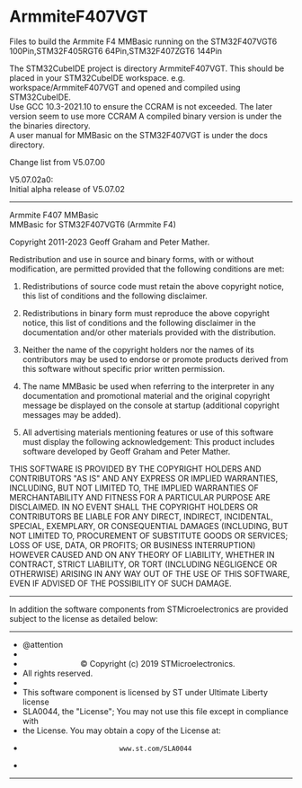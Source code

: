 # ArmmiteF407VGT
Files to build the Armmite F4 MMBasic running on the STM32F407VGT6 100Pin,STM32F405RGT6 64Pin,STM32F407ZGT6 144Pin



The STM32CubeIDE project is directory ArmmiteF407VGT. This should be placed in your STM32CubeIDE workspace. e.g. workspace/ArmmiteF407VGT and opened and compiled using STM32CubeIDE.  
Use GCC 10.3-2021.10 to ensure the CCRAM is not exceeded. The later version seem to use more CCRAM 
A compiled binary version is under the the binaries directory.  
A user manual for MMBasic on the STM32F407VGT is under the docs directory.  


Change list from V5.07.00



V5.07.02a0:  
Initial alpha release of V5.07.02






*****************************************************************************   
Armmite F407 MMBasic   
MMBasic  for STM32F407VGT6 (Armmite F4)

Copyright 2011-2023 Geoff Graham and  Peter Mather.

Redistribution and use in source and binary forms, with or without
modification, are permitted provided that the following conditions are met:

1. Redistributions of source code must retain the above copyright notice,
   this list of conditions and the following disclaimer.

2. Redistributions in binary form must reproduce the above copyright notice,
   this list of conditions and the following disclaimer in the documentation
   and/or other materials provided with the distribution.

3. Neither the name of the copyright holders nor the names of its contributors
   may be used to endorse or promote products derived from this software
   without specific prior written permission.

4. The name MMBasic be used when referring to the interpreter in any
   documentation and promotional material and the original copyright message
  be displayed  on the console at startup (additional copyright messages may
   be added).

5. All advertising materials mentioning features or use of this software must
   display the following acknowledgement: This product includes software
   developed by Geoff Graham and Peter Mather.

THIS SOFTWARE IS PROVIDED BY THE COPYRIGHT HOLDERS AND CONTRIBUTORS "AS IS" AND
ANY EXPRESS OR IMPLIED WARRANTIES, INCLUDING, BUT NOT LIMITED TO, THE IMPLIED
WARRANTIES OF MERCHANTABILITY AND FITNESS FOR A PARTICULAR PURPOSE ARE
DISCLAIMED. IN NO EVENT SHALL THE COPYRIGHT HOLDERS OR CONTRIBUTORS BE LIABLE
FOR ANY DIRECT, INDIRECT, INCIDENTAL, SPECIAL, EXEMPLARY, OR CONSEQUENTIAL
DAMAGES (INCLUDING, BUT NOT LIMITED TO, PROCUREMENT OF SUBSTITUTE GOODS OR
SERVICES; LOSS OF USE, DATA, OR PROFITS; OR BUSINESS INTERRUPTION) HOWEVER
CAUSED AND ON ANY THEORY OF LIABILITY, WHETHER IN CONTRACT, STRICT LIABILITY,
OR TORT (INCLUDING NEGLIGENCE OR OTHERWISE) ARISING IN ANY WAY OUT OF THE USE
OF THIS SOFTWARE, EVEN IF ADVISED OF THE POSSIBILITY OF SUCH DAMAGE.

*******************************************************************************  

 In addition the software components from STMicroelectronics are provided   
 subject to the license as detailed below:   
   
  ******************************************************************************   
  * @attention   
  *
  * <center>&copy; Copyright (c) 2019 STMicroelectronics.   
  * All rights reserved.</center></h2>
  *
  * This software component is licensed by ST under Ultimate Liberty license   
  * SLA0044, the "License"; You may not use this file except in compliance with   
  * the License. You may obtain a copy of the License at:  
  *                             www.st.com/SLA0044  
  *
  ******************************************************************************  
 
